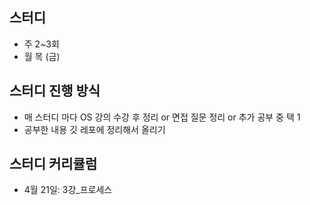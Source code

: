 ## 스터디
- 주 2~3회
- 월 목 (금)

## 스터디 진행 방식
- 매 스터디 마다 OS 강의 수강 후 정리 or 면접 질문 정리 or 추가 공부 중 택 1
- 공부한 내용 깃 레포에 정리해서 올리기

## 스터디 커리큘럼
- 4월 21일: 3강_프로세스
